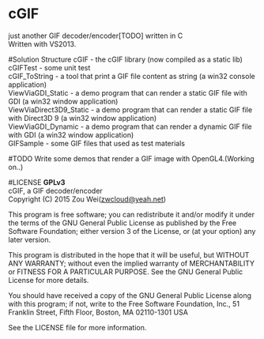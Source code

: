 # cGIF
just another GIF decoder/encoder[TODO] written in C<br/>
Written with VS2013.

#Solution Structure
cGIF - the cGIF library (now compiled as a static lib)<br/>
cGIFTest - some unit test<br/>
cGIF_ToString - a tool that print a GIF file content as string (a win32 console application)<br/>
ViewViaGDI_Static - a demo program that can render a static GIF file with GDI (a win32 window application)<br/>
ViewViaDirect3D9_Static - a demo program that can render a static GIF file with Direct3D 9 (a win32 window application)<br/>
ViewViaGDI_Dynamic - a demo program that can render a dynamic GIF file with GDI (a win32 window application)<br/>
GIFSample - some GIF files that used as test materials

#TODO
Write some demos that render a GIF image with OpenGL4.(Working on..)

#LICENSE
   __GPLv3__  
   cGIF, a GIF decoder/encoder  
   Copyright (C) 2015  Zou Wei(zwcloud@yeah.net)
   
   This program is free software; you can redistribute it and/or modify
   it under the terms of the GNU General Public License as published by
   the Free Software Foundation; either version 3 of the License, or
   (at your option) any later version.
   
   This program is distributed in the hope that it will be useful,
   but WITHOUT ANY WARRANTY; without even the implied warranty of
   MERCHANTABILITY or FITNESS FOR A PARTICULAR PURPOSE.  See the
   GNU General Public License for more details.
   
   You should have received a copy of the GNU General Public License
   along with this program; if not, write to the Free Software Foundation,
   Inc., 51 Franklin Street, Fifth Floor, Boston, MA 02110-1301  USA

See the LICENSE file for more information.
